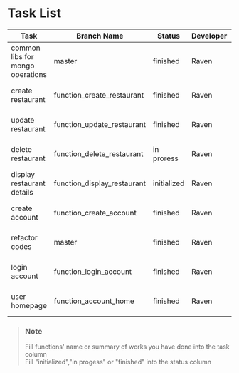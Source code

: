 # Task List
Task|Branch Name|Status|Developer|Date
-|-|-|-|-
common libs for mongo operations|master|finished|Raven|15 Nov, 2018
create restaurant|function_create_restaurant|finished|Raven|23 Nov, 2018
update restaurant|function_update_restaurant|finished|Raven|16 Nov, 2018
delete restaurant|function_delete_restaurant|in proress|Raven|29 Nov, 2018
display restaurant details|function_display_restaurant|initialized|Raven|30 Nov, 2018
create account|function_create_account|finished|Raven|24 Nov, 2018
refactor codes|master|finished|Raven|25 Nov, 2018
login account|function_login_account|finished|Raven|26 Nov, 2018
user homepage|function_account_home|finished|Raven|29 Nov, 2018

> ### Note
> Fill functions' name or summary of works you have done into the task column  
> Fill "initialized","in progess" or "finished" into the status column
